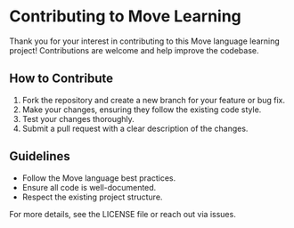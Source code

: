 # Contributing to Move Learning

Thank you for your interest in contributing to this Move language learning project! Contributions are welcome and help improve the codebase.

## How to Contribute

1. Fork the repository and create a new branch for your feature or bug fix.
2. Make your changes, ensuring they follow the existing code style.
3. Test your changes thoroughly.
4. Submit a pull request with a clear description of the changes.

## Guidelines

- Follow the Move language best practices.
- Ensure all code is well-documented.
- Respect the existing project structure.

For more details, see the LICENSE file or reach out via issues.